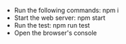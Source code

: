 - Run the following commands:
    npm i
- Start the web server: 
    npm start
- Run the test:
    npm run test
- Open the browser's console